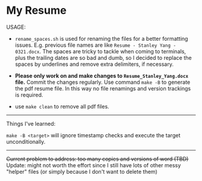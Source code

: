 # My Resume

USAGE:

- `rename_spaces.sh` is used for renaming the files for a better formatting issues. E.g. previous file names are like `Resume - Stanley Yang - 0321.docx`. The spaces are tricky to tackle when coming to terminals, plus the trailing dates are so bad and dumb, so I decided to replace the spaces by underlines and remove extra delimiters, if necessary.

- **Please only work on and make changes to `Resume_Stanley_Yang.docx` file.** Commit the changes regularly. Use command `make -B` to generate the pdf resume file. In this way no file renamings and version trackings is required.

- use `make clean` to remove all pdf files.


--------


Things I've learned:

`make -B <target>` will ignore timestamp checks and execute the target unconditionally.

--------

~~Current problem to address: too many copies and versions of word (TBD)~~ Update: might not worth the effort since I still have lots of other messy "helper" files (or simply because I don't want to delete them) 
